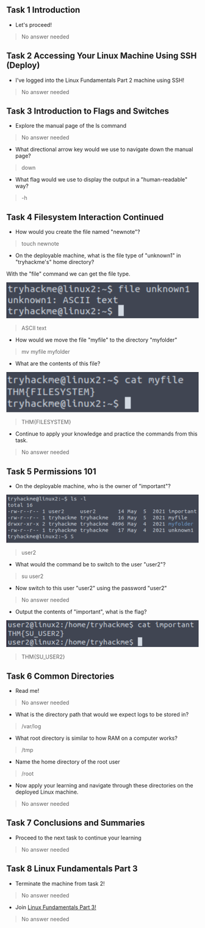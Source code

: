 ## Task 1 Introduction

- Let's proceed!
> No answer needed

## Task 2 Accessing Your Linux Machine Using SSH (Deploy)

- I've logged into the Linux Fundamentals Part 2 machine using SSH!
> No answer needed

## Task 3 Introduction to Flags and Switches

- Explore the manual page of the ls command
> No answer needed

- What directional arrow key would we use to navigate down the manual page?
> down

- What flag would we use to display the output in a "human-readable" way?
> -h

## Task 4 Filesystem Interaction Continued

- How would you create the file named "newnote"?
> touch newnote

- On the deployable machine, what is the file type of "unknown1" in "tryhackme's" home directory?

With the "file" command we can get the file type.

![](Attachments/file%20type.png)

> ASCII text

- How would we move the file "myfile" to the directory "myfolder"
> mv myfile myfolder

- What are the contents of this file?

![](Attachments/flag.png)

> THM{FILESYSTEM}

- Continue to apply your knowledge and practice the commands from this task.
> No answer needed

## Task 5 Permissions 101

- On the deployable machine, who is the owner of "important"?

![](Attachments/Owner%20of%20important.png)

> user2

- What would the command be to switch to the user "user2"?
> su user2

- Now switch to this user "user2" using the password "user2"
> No answer needed

- Output the contents of "important", what is the flag?

![](Attachments/cat%20important.png)

> THM{SU_USER2}

## Task 6 Common Directories

- Read me!
> No answer needed

- What is the directory path that would we expect logs to be stored in?
> /var/log

-  What root directory is similar to how RAM on a computer works?
> /tmp

- Name the home directory of the root user
> /root

- Now apply your learning and navigate through these directories on the deployed Linux machine.
> No answer needed


## Task 7 Conclusions and Summaries

- Proceed to the next task to continue your learning
> No answer needed

## Task 8 Linux Fundamentals Part 3

- Terminate the machine from task 2!
> No answer needed

- Join [Linux Fundamentals Part 3!](https://tryhackme.com/jr/linuxfundamentalspart3)
> No answer needed

